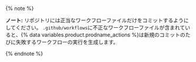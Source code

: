 {% note %}

**ノート:** リポジトリには正当なワークフローファイルだけをコミットするようにしてください。 `.github/workflows`に不正なワークフローファイルが含まれていると、{% data variables.product.prodname_actions %}は新規のコミットのたびに失敗するワークフローの実行を生成します。

{% endnote %}

